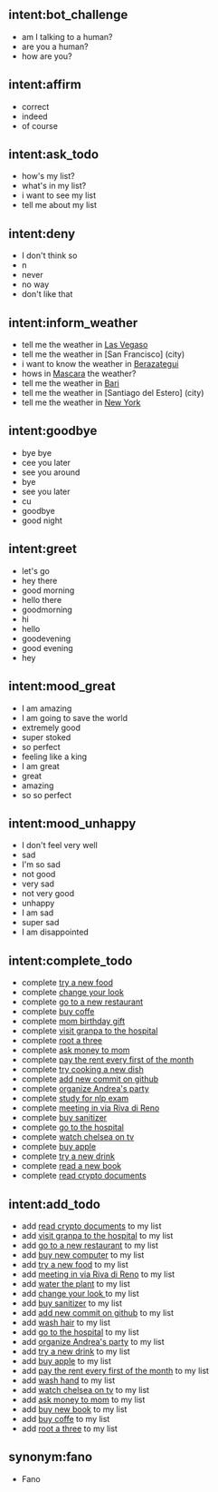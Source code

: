 ## intent:bot_challenge
- am I talking to a human?
- are you a human?
- how are you?

## intent:affirm
- correct
- indeed
- of course

## intent:ask_todo
- how's my list?
- what's in my list?
- i want to see my list
- tell me about my list

## intent:deny
- I don't think so
- n
- never
- no way
- don't like that

## intent:inform_weather
- tell me the weather in [Las Vegaso](city)
- tell me the weather in [San Francisco] (city)
- i want to know the weather in [Berazategui](city)
- hows in [Mascara](city) the weather?
- tell me the weather in [Bari](city)
- tell me the weather in [Santiago del Estero] (city)
- tell me the weather in [New York](city)

## intent:goodbye
- bye bye
- cee you later
- see you around
- bye
- see you later
- cu
- goodbye
- good night

## intent:greet
- let's go
- hey there
- good morning
- hello there
- goodmorning
- hi
- hello
- goodevening
- good evening
- hey

## intent:mood_great
- I am amazing
- I am going to save the world
- extremely good
- super stoked
- so perfect
- feeling like a king
- I am great
- great
- amazing
- so so perfect

## intent:mood_unhappy
- I don't feel very well
- sad
- I'm so sad
- not good
- very sad
- not very good
- unhappy
- I am sad
- super sad
- I am disappointed

## intent:complete_todo
- complete [try a new food](task)
- complete [change your look ](task)
- complete [go to a new restaurant](task)
- complete [buy coffe](task)
- complete [mom birthday gift](task)
- complete [visit granpa to the hospital](task)
- complete [root a three](task)
- complete [ask money to mom](task)
- complete [pay the rent every first of the month](task)
- complete [try cooking a new dish](task)
- complete [add new commit on github](task)
- complete [organize Andrea's party](task)
- complete [study for nlp exam](task)
- complete [meeting in via Riva di Reno](task)
- complete [buy sanitizer](task)
- complete [go to the hospital](task)
- complete [watch chelsea on tv](task)
- complete [buy apple](task)
- complete [try a new drink](task)
- complete [read a new book](task)
- complete [read crypto documents](task)

## intent:add_todo
- add [read crypto documents](task) to my list
- add [visit granpa to the hospital](task) to my list
- add [go to a new restaurant](task) to my list
- add [buy new computer](task) to my list
- add [try a new food](task) to my list
- add [meeting in via Riva di Reno](task) to my list
- add [water the plant](task) to my list
- add [change your look ](task) to my list
- add [buy sanitizer](task) to my list
- add [add new commit on github](task) to my list
- add [wash hair](task) to my list
- add [go to the hospital](task) to my list
- add [organize Andrea's party](task) to my list
- add [try a new drink](task) to my list
- add [buy apple](task) to my list
- add [pay the rent every first of the month](task) to my list
- add [wash hand](task) to my list
- add [watch chelsea on tv](task) to my list
- add [ask money to mom](task) to my list
- add [buy new book](task) to my list
- add [buy coffe](task) to my list
- add [root a three](task) to my list

## synonym:fano
- Fano
